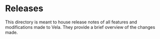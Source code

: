 # Releases

This directory is meant to house release notes of all features and
modifications made to Vela. They provide a brief overview of the
changes made.
